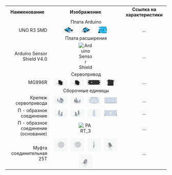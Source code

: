 <table>
  <tr>
    <td align="center" width="200"><b>Наименование</b></td>
    <td align="center" width="960"><b>Изображение</b></td>
    <td align="center" width="200"><b>Ссылка на характеристики</b></td>
  </tr>
  <tr>
    <td colspan="3" align="center">
      Плата Arduino
    </td>
  </tr>
  <tr>
    <td align="right">UNO R3 SMD</td>
    <td align="center">
      <div style="display: flex; flex-wrap: wrap; justify-content: center; gap: 10px;">
        <img src="https://github.com/EngineerZavoda/ROSE-Robotic-Open-Source-Education/blob/f4ce4093dd467d761e5b9988e6cf13dd4043c794/ROBO-HAND_BEGINNER/Image/Arduino/Uno/fig_models_resizer/0_50.jpg" alt="UNO R3" style="height: 20%; width: 20%;">
        <img src="https://github.com/EngineerZavoda/ROSE-Robotic-Open-Source-Education/blob/f4ce4093dd467d761e5b9988e6cf13dd4043c794/ROBO-HAND_BEGINNER/Image/Arduino/Uno/fig_models_resizer/1_50.jpg" alt="UNO R3" style="height: 20%; width: 20%;">
        <img src="https://github.com/EngineerZavoda/ROSE-Robotic-Open-Source-Education/blob/f4ce4093dd467d761e5b9988e6cf13dd4043c794/ROBO-HAND_BEGINNER/Image/Arduino/Uno/fig_models_resizer/2_50.jpg" alt="UNO R3" style="height: 20%; width: 20%;">
      </div>
    </td>
    <td align="center">...</td>
  </tr>
  <tr>
    <td colspan="3" align="center">
      Плата расширения
    </td>
  </tr>
  <tr>
    <td align="right">Arduino Sensor Shield V4.0</td>
    <td align="center">
      <div style="display: flex; flex-wrap: wrap; justify-content: center; gap: 10px;">
        <img src="" alt="Arduino Sensor Shield" style="height: 20%; width: 20%;">
      </div>
    </td>
    <td align="center">...</td>
  </tr>
  <tr>
    <td colspan="3" align="center">
      Сервопривод
    </td>
  </tr>
  <tr>
    <td align="right">MG996R</td>
    <td align="center">
      <div style="display: flex; flex-wrap: wrap; justify-content: center; gap: 10px;">
        <img src="https://github.com/EngineerZavoda/ROSE-Robotic-Open-Source-Education/blob/f4ce4093dd467d761e5b9988e6cf13dd4043c794/ROBO-HAND_BEGINNER/Image/ServoMotor/fig_models_resized/2_50.jpg" alt="MG996R Servomotor" style="height: 20%; width: 20%;">
        <img src="https://github.com/EngineerZavoda/ROSE-Robotic-Open-Source-Education/blob/f4ce4093dd467d761e5b9988e6cf13dd4043c794/ROBO-HAND_BEGINNER/Image/ServoMotor/fig_models_resized/3_50.jpg" alt="MG996R Servomotor" style="height: 20%; width: 20%;">
        <img src="https://github.com/EngineerZavoda/ROSE-Robotic-Open-Source-Education/blob/f4ce4093dd467d761e5b9988e6cf13dd4043c794/ROBO-HAND_BEGINNER/Image/ServoMotor/fig_models_resized/1_50.jpg" alt="MG996R Servomotor" style="height: 20%; width: 20%;">
        <img src="https://github.com/EngineerZavoda/ROSE-Robotic-Open-Source-Education/blob/f4ce4093dd467d761e5b9988e6cf13dd4043c794/ROBO-HAND_BEGINNER/Image/ServoMotor/fig_models_resized/0_50.jpg" alt="MG996R Servomotor" style="height: 20%; width: 20%;">
      </div>
    </td>
    <td align="center">...</td>
  </tr>
  <tr>
    <td colspan="3" align="center">
      Сборочные единицы
    </td>
  </tr>
  <tr>
    <td align="right">Крепеж сервопривода</td>
    <td align="center">
      <div style="display: flex; flex-wrap: wrap; justify-content: center; gap: 10px;">
        <img src="https://github.com/EngineerZavoda/ROSE-Robotic-Open-Source-Education/blob/f4ce4093dd467d761e5b9988e6cf13dd4043c794/ROBO-HAND_BEGINNER/Image/Bracing/Part_0/fig_models_resizer/2_50.jpg" alt="PART_0" style="height: 20%; width: 20%;">
        <img src="https://github.com/EngineerZavoda/ROSE-Robotic-Open-Source-Education/blob/f4ce4093dd467d761e5b9988e6cf13dd4043c794/ROBO-HAND_BEGINNER/Image/Bracing/Part_0/fig_models_resizer/3_50.jpg" alt="PART_0" style="height: 20%; width: 20%;">
        <img src="https://github.com/EngineerZavoda/ROSE-Robotic-Open-Source-Education/blob/f4ce4093dd467d761e5b9988e6cf13dd4043c794/ROBO-HAND_BEGINNER/Image/Bracing/Part_0/fig_models_resizer/1_50.jpg" alt="PART_0" style="height: 20%; width: 20%;">
        <img src="https://github.com/EngineerZavoda/ROSE-Robotic-Open-Source-Education/blob/f4ce4093dd467d761e5b9988e6cf13dd4043c794/ROBO-HAND_BEGINNER/Image/Bracing/Part_0/fig_models_resizer/4_50.jpg" alt="PART_0" style="height: 20%; width: 20%;">
      </div>
    </td>
    <td align="center">...</td>
  </tr>
  <tr>
    <td align="right">П - образное соединение</td>
    <td align="center">
      <div style="display: flex; flex-wrap: wrap; justify-content: center; gap: 10px;">
        <img src="https://github.com/EngineerZavoda/ROSE-Robotic-Open-Source-Education/blob/f4ce4093dd467d761e5b9988e6cf13dd4043c794/ROBO-HAND_BEGINNER/Image/Bracing/Part_1/fig_models_resizer/0_50.jpg" alt="PART_1" style="height: 20%; width: 20%;">
        <img src="https://github.com/EngineerZavoda/ROSE-Robotic-Open-Source-Education/blob/f4ce4093dd467d761e5b9988e6cf13dd4043c794/ROBO-HAND_BEGINNER/Image/Bracing/Part_1/fig_models_resizer/1_50.jpg" alt="PART_1" style="height: 20%; width: 20%;">
        <img src="https://github.com/EngineerZavoda/ROSE-Robotic-Open-Source-Education/blob/f4ce4093dd467d761e5b9988e6cf13dd4043c794/ROBO-HAND_BEGINNER/Image/Bracing/Part_1/fig_models_resizer/2_50.jpg" alt="PART_1" style="height: 20%; width: 20%;">
        <img src="https://github.com/EngineerZavoda/ROSE-Robotic-Open-Source-Education/blob/f4ce4093dd467d761e5b9988e6cf13dd4043c794/ROBO-HAND_BEGINNER/Image/Bracing/Part_1/fig_models_resizer/3_50.jpg" alt="PART_1" style="height: 20%; width: 20%;">
      </div>
    </td>
    <td align="center">...</td>
  </tr>
    </tr>
  <tr>
    <td align="right">П - образное соединение (основание)</td>
    <td align="center">
      <div style="display: flex; flex-wrap: wrap; justify-content: center; gap: 10px;">
        <img src="" alt="PART_3" style="height: 20%; width: 20%;">
      </div>
    </td>
    <td align="center">...</td>
  </tr>
  <tr>
    <td align="right">Муфта соединительная 25T</td>
    <td align="center">
      <div style="display: flex; flex-wrap: wrap; justify-content: center; gap: 10px;">
        <img src="https://github.com/EngineerZavoda/ROSE-Robotic-Open-Source-Education/blob/f4ce4093dd467d761e5b9988e6cf13dd4043c794/ROBO-HAND_BEGINNER/Image/Bracing/Part_2/fig_models_resizer/0_50.jpg" alt="PART_2" style="height: 20%; width: 20%;">
        <img src="https://github.com/EngineerZavoda/ROSE-Robotic-Open-Source-Education/blob/f4ce4093dd467d761e5b9988e6cf13dd4043c794/ROBO-HAND_BEGINNER/Image/Bracing/Part_2/fig_models_resizer/1_50.jpg" alt="PART_2" style="height: 20%; width: 20%;">
        <img src="https://github.com/EngineerZavoda/ROSE-Robotic-Open-Source-Education/blob/f4ce4093dd467d761e5b9988e6cf13dd4043c794/ROBO-HAND_BEGINNER/Image/Bracing/Part_2/fig_models_resizer/2_50.jpg" alt="PART_2" style="height: 20%; width: 20%;">
        <img src="https://github.com/EngineerZavoda/ROSE-Robotic-Open-Source-Education/blob/f4ce4093dd467d761e5b9988e6cf13dd4043c794/ROBO-HAND_BEGINNER/Image/Bracing/Part_2/fig_models_resizer/3_50.jpg" alt="PART_2" style="height: 20%; width: 20%;">
        <img src="https://github.com/EngineerZavoda/ROSE-Robotic-Open-Source-Education/blob/f4ce4093dd467d761e5b9988e6cf13dd4043c794/ROBO-HAND_BEGINNER/Image/Bracing/Part_2/fig_models_resizer/4_50.jpg" alt="PART_2" style="height: 20%; width: 20%;">
      </div>
    </td>
    <td align="center">...</td>
  </tr>
</table>
